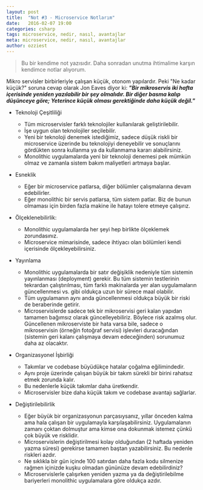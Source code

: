```yaml
---
layout: post
title:  "Not #3 - Microservice Notlarım"
date:   2016-02-07 19:00
categories: csharp
tags: microservice, nedir, nasıl, avantajlar
meta: microservice, nedir, nasıl, avantajlar
author: ozziest
---
```


> Bu bir kendime not yazısıdır. Daha sonradan unutma ihtimalime karşın kendimce notlar alıyorum. 

Mikro servisler birbirleriyle çalışan küçük, otonom yapılardır. Peki "Ne kadar küçük?" soruna cevap olarak Jon Eaves diyor ki: ***"Bir mikroservis iki hafta içerisinde yeniden yazılabilir bir şey olmalıdır. Bir diğer basma kalıp düşünceye göre; Yeterince küçük olması gerektiğinde daha küçük değil."***


- Teknoloji Çeşitliliği
	- Tüm microservisler farklı teknolojiler kullanılarak geliştirilebilir.
	- İşe uygun olan teknolojiler seçilebilir.
	- Yeni bir teknoloji denemek istediğimiz, sadece düşük riskli bir microservice üzerinde bu teknolojiyi deneyebilir ve sonuçlarını gördükten sonra kullanma ya da kullanmama kararı alabilirsiniz.
	- Monolithic uygulamalarda yeni bir teknoloji denemesi pek mümkün olmaz ve zamanla sistem bakım maliyetleri artmaya başlar.

- Esneklik
	- Eğer bir microservice patlarsa, diğer bölümler çalışmalarına devam edebilirler.
	- Eğer monolithic bir servis patlarsa, tüm sistem patlar. Biz de bunun olmaması için birden fazla makine ile hatayı tolere etmeye çalışırız.

- Ölçeklenebilirlik:
	- Monolithic uygulamalarda her şeyi hep birlikte ölçeklemek zorundasınız.
	- Microservice mimarisinde, sadece ihtiyacı olan bölümleri kendi içerisinde ölçekleyebilirsiniz. 

- Yayınlama
	- Monolithic uygulamalarda bir satır değişiklik nedeniyle tüm sistemin yayınlanması (deployment) gerekir. Bu tüm sistemin testlerinin tekrardan çalıştırılması, tüm farklı makinalarda yer alan uygulamaların güncellenmesi vs. gibi oldukça uzun bir sürece maal olabilir.
	- Tüm uygulamanın aynı anda güncellenmesi oldukça büyük bir riski de beraberinde getirir. 
	- Microservislerde sadece tek bir mikroservisi geri kalan yapıdan tamamen bağımsız olarak güncelleyebiliriz. Böylece risk azalmış olur. Güncellenen mikroserviste bir hata varsa bile, sadece o mikroservisin (örneğin fotoğraf servisi) işlevleri duracağından (sistemin geri kalanı çalışmaya devam edeceğinden) sorunumuz daha az olacaktır.

- Organizasyonel İşbirliği
	- Takımlar ve codebase büyüdükçe hatalar çoğalma eğilimindedir. 
	- Aynı proje üzerinde çalışan büyük bir takım sürekli bir birini rahatsız etmek zorunda kalır.
	- Bu nedenlerle küçük takımlar daha üretkendir.
	- Microservisler bize daha küçük takım ve codebase avantajı sağlarlar.

- Değiştirilebilirlik
	- Eğer büyük bir organizasyonun parçasıysanız, yıllar önceden kalma ama hala çalışan bir uygulamayla karşılaşabilirsiniz. Uygulamalanın zamanı çoktan dolmuştur ama kimse ona dokunmak istemez çünkü çok büyük ve risklidir.
	- Microservislerin değiştirilmesi kolay olduğundan (2 haftada yeniden yazma süresi) gerekirse tamamen baştan yazabilirsiniz. Bu nedenle riskleri azdır.
	- Ne sıklıkla bir gün içinde 100 satırdan daha fazla kodu silmenize rağmen içinizde kuşku olmadan gününüze devam edebilirdiniz?
	- Microservislerle çalışırken yeniden yazma ya da değiştirilebilme bariyerleri monolithic uygulamalara göre oldukça azdır.
